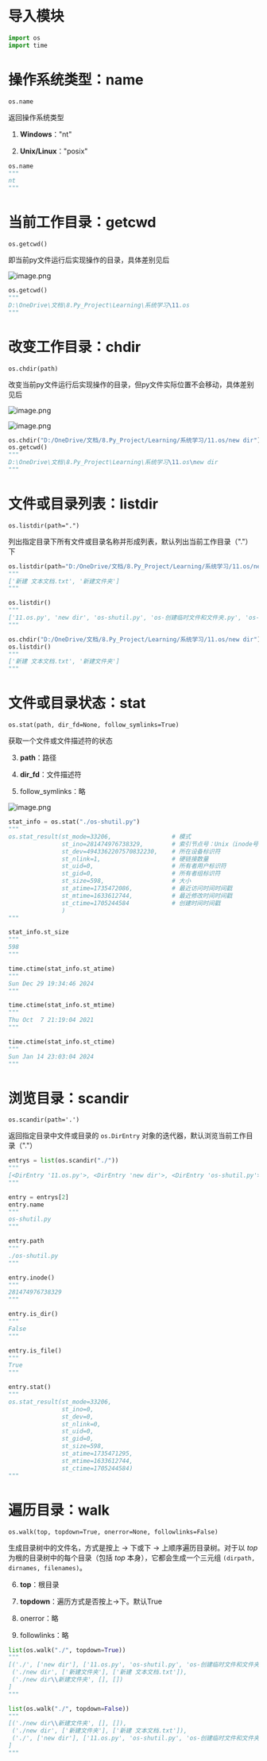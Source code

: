 # 导入模块

```Python
import os
import time
```


# 操作系统类型：name

`os.name`

返回操作系统类型

1. **Windows**："nt"

2. **Unix/Linux**："posix"

```Python
os.name
"""
nt
"""
```


# 当前工作目录：getcwd

`os.getcwd()`

即当前py文件运行后实现操作的目录，具体差别见后

![image.png](https://tc-cdn.flowus.cn/oss/472d371d-6770-4f80-b812-0a957783b78d/image.png?time=1747470600&token=a49680f0c11ed1c199e618b8810a3ad91739a8eeeb3622435c68eb61ab576d0b&role=sharePaid)

```Python
os.getcwd()
"""
D:\OneDrive\文档\8.Py_Project\Learning\系统学习\11.os
"""
```


# 改变工作目录：chdir

`os.chdir(path)`

改变当前py文件运行后实现操作的目录，但py文件实际位置不会移动，具体差别见后

![image.png](https://tc-cdn.flowus.cn/oss/f3b59b45-135d-4701-8521-4bb468d4151a/image.png?time=1747470600&token=78e2b068ffb5d3731a4e320ff4b6a1fb86b3eefe43061e100b11dd6388f4ed29&role=sharePaid)

![image.png](https://tc-cdn.flowus.cn/oss/31c918a9-aa9c-4f4c-aaf4-4acde886e797/image.png?time=1747470600&token=505c4d33bf54fefb9bd54a425fae323c852a7842e9b0901ebaec904e1bc423db&role=sharePaid)

```Python
os.chdir("D:/OneDrive/文档/8.Py_Project/Learning/系统学习/11.os/new dir")
os.getcwd()
"""
D:\OneDrive\文档\8.Py_Project\Learning\系统学习\11.os\new dir
"""
```


# 文件或目录列表：listdir

`os.listdir(path=".")`

列出指定目录下所有文件或目录名称并形成列表，默认列出当前工作目录（"."）下

```Python
os.listdir(path="D:/OneDrive/文档/8.Py_Project/Learning/系统学习/11.os/new dir")
"""
['新建 文本文档.txt', '新建文件夹']
"""

os.listdir()
"""
['11.os.py', 'new dir', 'os-shutil.py', 'os-创建临时文件和文件夹.py', 'os-压缩包.py']
"""

os.chdir("D:/OneDrive/文档/8.Py_Project/Learning/系统学习/11.os/new dir")
os.listdir()
"""
['新建 文本文档.txt', '新建文件夹']
"""
```


# 文件或目录状态：stat

`os.stat(path, dir_fd=None, follow_symlinks=True)`

获取一个文件或文件描述符的状态

3. **path**：路径

4. **dir_fd**：文件描述符

5. follow_symlinks：略

![image.png](https://tc-cdn.flowus.cn/oss/a7c4eaba-e1bf-4d9d-b9f1-4c9ae5ea2e37/image.png?time=1747470600&token=aa1a5075ac7f6491ec4c9407fe40ecf24ca961ad140a1327fe12707d9ea69860&role=sharePaid)

```Python
stat_info = os.stat("./os-shutil.py")
"""
os.stat_result(st_mode=33206,                 # 模式
               st_ino=281474976738329,        # 索引节点号：Unix（inode号），Windows（索引）
               st_dev=4943362207570832230,    # 所在设备标识符
               st_nlink=1,                    # 硬链接数量
               st_uid=0,                      # 所有者用户标识符
               st_gid=0,                      # 所有者组标识符
               st_size=598,                   # 大小
               st_atime=1735472086,           # 最近访问时间时间戳
               st_mtime=1633612744,           # 最近修改时间时间戳
               st_ctime=1705244584            # 创建时间时间戳
               )
"""

stat_info.st_size
"""
598
"""

time.ctime(stat_info.st_atime)
"""
Sun Dec 29 19:34:46 2024
"""

time.ctime(stat_info.st_mtime)
"""
Thu Oct  7 21:19:04 2021
"""

time.ctime(stat_info.st_ctime)
"""
Sun Jan 14 23:03:04 2024
"""
```


# 浏览目录：scandir

`os.scandir(path='.')`

返回指定目录中文件或目录的 `os.DirEntry` 对象的迭代器，默认浏览当前工作目录（"."）

```Python
entrys = list(os.scandir("./"))
"""
[<DirEntry '11.os.py'>, <DirEntry 'new dir'>, <DirEntry 'os-shutil.py'>, <DirEntry 'os-创建临时文件和文件夹.py'>, <DirEntry 'os-压缩包.py'>]
"""

entry = entrys[2]
entry.name
"""
os-shutil.py
"""

entry.path
"""
./os-shutil.py
"""

entry.inode()
"""
281474976738329
"""

entry.is_dir()
"""
False
"""

entry.is_file()
"""
True
"""

entry.stat()
"""
os.stat_result(st_mode=33206, 
               st_ino=0, 
               st_dev=0, 
               st_nlink=0, 
               st_uid=0, 
               st_gid=0, 
               st_size=598, 
               st_atime=1735471295, 
               st_mtime=1633612744, 
               st_ctime=1705244584)
"""
```


# 遍历目录：walk

`os.walk(top, topdown=True, onerror=None, followlinks=False)`

生成目录树中的文件名，方式是按上 → 下或下 → 上顺序遍历目录树。对于以 *top* 为根的目录树中的每个目录（包括 *top* 本身），它都会生成一个三元组 `(dirpath, dirnames, filenames)`。

6. **top**：根目录

7. **topdown**：遍历方式是否按上→下。默认True

8. onerror：略

9. followlinks：略

```Python
list(os.walk("./", topdown=True))
"""
[('./', ['new dir'], ['11.os.py', 'os-shutil.py', 'os-创建临时文件和文件夹.py', 'os-压缩包.py']), 
 ('./new dir', ['新建文件夹'], ['新建 文本文档.txt']), 
 ('./new dir\\新建文件夹', [], [])
]
"""

list(os.walk("./", topdown=False))
"""
[('./new dir\\新建文件夹', [], []), 
 ('./new dir', ['新建文件夹'], ['新建 文本文档.txt']), 
 ('./', ['new dir'], ['11.os.py', 'os-shutil.py', 'os-创建临时文件和文件夹.py', 'os-压缩包.py'])
]
"""
```



